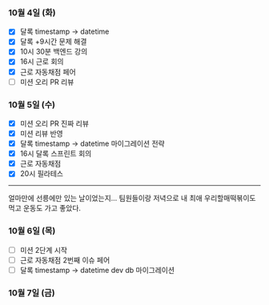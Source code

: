 ### 10월 4일 (화)
- [x] 달록 timestamp -> datetime
- [x] 달록 +9시간 문제 해결
- [x] 10시 30분 백엔드 강의
- [x] 16시 근로 회의
- [x] 근로 자동채점 페어
- [ ] 미션 오리 PR 리뷰

### 10월 5일 (수)
- [x] 미션 오리 PR 진짜 리뷰
- [x] 미션 리뷰 반영
- [x] 달록 timestamp -> datetime 마이그레이션 전략
- [x] 16시 달록 스프린트 회의
- [x] 근로 자동채점
- [x] 20시 필라테스
---
얼마만에 선릉에만 있는 날이었는지... 팀원들이랑 저녁으로 내 최애 우리할매떡볶이도 먹고 운동도 가고 좋았다.

### 10월 6일 (목)
- [ ] 미션 2단계 시작
- [ ] 근로 자동채점 2번째 이슈 페어
- [ ] 달록 timestamp -> datetime dev db 마이그레이션

### 10월 7일 (금)
